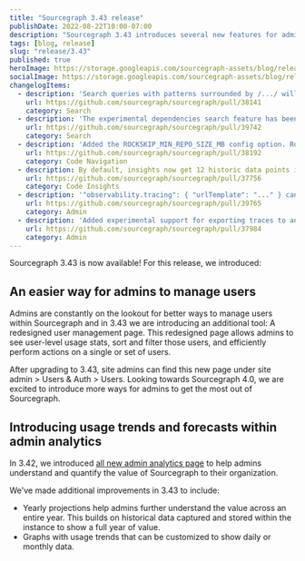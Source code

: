 ```yaml
---
title: "Sourcegraph 3.43 release"
publishDate: 2022-08-22T10:00-07:00
description: "Sourcegraph 3.43 introduces several new features for admins, including a newly redesigned user management page as well as annual forecasting for admin analytics."
tags: [blog, release]
slug: "release/3.43"
published: true
heroImage: https://storage.googleapis.com/sourcegraph-assets/blog/release-post/3.43/sourcegraph-3-43.png
socialImage: https://storage.googleapis.com/sourcegraph-assets/blog/release-post/3.43/sourcegraph-3-43.png
changelogItems:
  - description: 'Search queries with patterns surrounded by /.../ will now be interpreted as regular expressions. Existing search links or code monitors are unaffected. In the rare event where older links rely on the literal meaning of /.../, the string will be automatically quoted it in a content filter, preserving the original meaning. If you happen to use an existing older link and want /.../ to work as a regular expression, add patterntype:standard to the query. New queries and code monitors will interpret /.../ as regular expressions.'
    url: https://github.com/sourcegraph/sourcegraph/pull/38141
    category: Search
  - description: 'The experimental dependencies search feature has been removed, including the repo:deps(...) search predicate and the site configuration options codeIntelLockfileIndexing.enabled and experimentalFeatures.dependenciesSearch.'
    url: https://github.com/sourcegraph/sourcegraph/pull/39742
    category: Search
  - description: 'Added the ROCKSKIP_MIN_REPO_SIZE_MB config option. Rockskip is automatically used for repositories over the set size (which defaults to 1GB).'
    url: https://github.com/sourcegraph/sourcegraph/pull/38192
    category: Code Navigation
  - description: By default, insights now get 12 historic data points in addition to a current daily value and future points that align with the defined interval.
    url: https://github.com/sourcegraph/sourcegraph/pull/37756
    category: Code Insights
  - description: '"observability.tracing": { "urlTemplate": "..." } can now be set to configure generated trace URLs (for example those generated via &trace=1).'
    url: https://github.com/sourcegraph/sourcegraph/pull/39765
    category: Admin
  - description: 'Added experimental support for exporting traces to an OpenTelemetry collector with "observability.tracing": { "type": "opentelemetry" }.'
    url: https://github.com/sourcegraph/sourcegraph/pull/37984
    category: Admin
---
```


Sourcegraph 3.43 is now available! For this release, we introduced:

## An easier way for admins to manage users

Admins are constantly on the lookout for better ways to manage users within Sourcegraph and in 3.43 we are introducing an additional tool: A redesigned user management page. This redesigned page allows admins to see user-level usage stats, sort and filter those users, and efficiently perform actions on a single or set of users. 

After upgrading to 3.43, site admins can find this new page under site admin > Users & Auth > Users. Looking towards Sourcegraph 4.0, we are excited to introduce more ways for admins to get the most out of Sourcegraph. 

## Introducing usage trends and forecasts within admin analytics

In 3.42, we introduced [all new admin analytics page](https://storage.googleapis.com/sourcegraph-assets/blog/release-post/3.42/admin_analytics_v2.png) to help admins understand and quantify the value of Sourcegraph to their organization. 

We've made additional improvements in 3.43 to include:
- Yearly projections help admins further understand the value across an entire year. This builds on historical data captured and stored within the instance to show a full year of value.
- Graphs with usage trends that can be customized to show daily or monthly data.

<Figure 
  src="https://storage.googleapis.com/sourcegraph-assets/blog/release-post/3.43/user_admin_page.png"
  alt="User administration page"
/>
